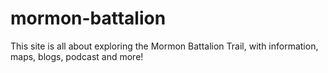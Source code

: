 # mormon-battalion

This site is all about exploring the Mormon Battalion Trail, with information, maps, blogs, podcast and more!